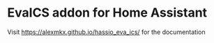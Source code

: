 # EvaICS addon for Home Assistant

Visit https://alexmkx.github.io/hassio_eva_ics/ for the documentation
